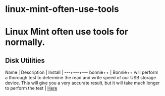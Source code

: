 # linux-mint-often-use-tools

Linux Mint often use tools for normally.
===

## Disk Utilities
Name | Description | Install |
---+---+---
bonnie++ | Bonnie++ will perform a thorough test to determine the read and write speed of our USB storage device. This will give you a very accurate result, but it will take much longer to perform the test | [Here](#diskutil-how2inst)

